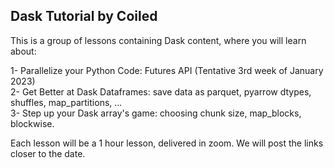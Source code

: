 ## Dask Tutorial by Coiled

This is a group of lessons containing Dask content, where you will learn about:

1- Parallelize your Python Code: Futures API (Tentative 3rd week of January 2023)  
2- Get Better at Dask Dataframes: save data as parquet, pyarrow dtypes, shuffles, map_partitions, ...  
3- Step up your Dask array's game: choosing chunk size, map_blocks, blockwise.  

Each lesson will be a 1 hour lesson, delivered in zoom. We will post the links closer to the date.
